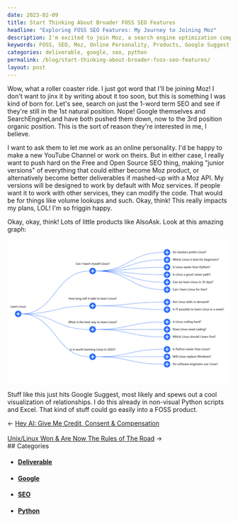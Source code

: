 ```yaml
---
date: 2023-02-09
title: Start Thinking About Broader FOSS SEO Features
headline: "Exploring FOSS SEO Features: My Journey to Joining Moz"
description: I'm excited to join Moz, a search engine optimization company, as an online personality. I'm looking to create 'junior versions' of products that could be Moz products, or better deliverables when mashed-up with a Moz API. I'm also exploring products like AlsoAsk, which uses Google Suggest to create a visual representation of relationships. Come read my blog post to learn more about my journey and the exciting opportunities ahead!
keywords: FOSS, SEO, Moz, Online Personality, Products, Google Suggest, Visualization, Relationships, Deliverables, API, Junior Versions, AlsoAsk
categories: deliverable, google, seo, python
permalink: /blog/start-thinking-about-broader-foss-seo-features/
layout: post
---
```



Wow, what a roller coaster ride. I just got word that I'll be joining Moz! I
don't want to jinx it by writing about it too soon, but this is something I was
kind of born for. Let's see, search on just the 1-word term SEO and see if
they're still in the 1st natural position. Nope! Google themselves and
SearchEngineLand have both pushed them down, now to the 3rd position organic
position. This is the sort of reason they're interested in me, I believe.

I want to ask them to let me work as an online personality. I'd be happy to
make a new YouTube Channel or work on theirs. But in either case, I really want
to push hard on the Free and Open Source SEO thing, making "junior versions" of
everything that could either become Moz product, or alternatively become better
deliverables if mashed-up with a Moz API. My versions will be designed to work
by default with Moz services. If people want it to work with other services,
they can modify the code. That would be for things like volume lookups and
such. Okay, think! This really impacts my plans, LOL! I'm so friggin happy.

Okay, okay, think! Lots of little products like AlsoAsk. Look at this amazing
graph:

![Learn Linux Also Ask](/assets/images/learn-linux-also-ask.png)

Stuff like this just hits Google Suggest, most likely and spews out a cool
visualization of relationships. I do this already in non-visual Python scripts
and Excel. That kind of stuff could go easily into a FOSS product.


<div class="arrow-links"><div class="post-nav-prev"><span class="arrow">&larr;&nbsp;</span><a href="/blog/hey-ai-give-me-credit-consent-compensation/">Hey AI: Give Me Credit, Consent & Compensation</a></div> &nbsp; <div class="post-nav-next"><a href="/blog/unix-linux-won-are-now-the-rules-of-the-road/">Unix/Linux Won & Are Now The Rules of The Road</a><span class="arrow">&nbsp;&rarr;</span></div></div>
## Categories

<ul>
<li><h4><a href='/deliverable/'>Deliverable</a></h4></li>
<li><h4><a href='/google/'>Google</a></h4></li>
<li><h4><a href='/seo/'>SEO</a></h4></li>
<li><h4><a href='/python/'>Python</a></h4></li></ul>